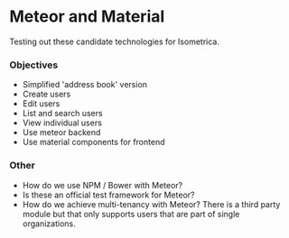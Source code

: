 # Meteor and Material

Testing out these candidate technologies for Isometrica.

### Objectives

- Simplified 'address book' version
- Create users
- Edit users
- List and search users
- View individual users
- Use meteor backend
- Use material components for frontend


### Other

- How do we use NPM / Bower with Meteor?
- Is these an official test framework for Meteor?
- How do we achieve multi-tenancy with Meteor? There is a third party module but that only supports users that are part of single organizations.
